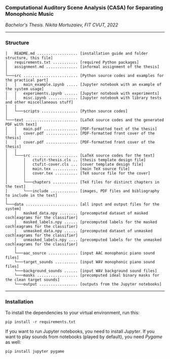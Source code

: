 ### Computational Auditory Scene Analysis (CASA) for Separating Monophonic Music

*Bachelor's Thesis. Nikita Mortuzaiev, FIT CVUT, 2022*

---

### Structure

```
│   README.md .................. [installation guide and folder structure, this file]
│   requirements.txt ........... [required Python packages]
│   assignment.md .............. [informal assignment of the thesis]
│
└───src ........................ [Python source codes and examples for the practical part]
│   │   main_example.ipynb ..... [Jupyter notebook with an example of the system usage]
│   │   experiments.ipynb ...... [Jupyter notebook with experiments]
│   │   misc.ipynb ............. [Jupyter notebook with library tests and other miscellaneous stuff]
│   │
│   └───scripts ................ [Python source codes]
│   
└───text ....................... [LaTeX source codes and the generated PDF with text]
│   │   main.pdf ............... [PDF-formatted text of the thesis]
│   │   cover.pdf .............. [PDF-formatted front cover of the thesis]
│   │   cover.pdf .............. [PDF-formatted front cover of the thesis]
│   │
│   └───src .................... [LaTeX source codes for the text]
│       │   ctufit-thesis.cls .. [thesis template design file]
│       │   ctufit-cover.cls ... [cover template design file]
│       │   main.tex ........... [main TeX source file]
│       │   cover.tex .......... [TeX source file for the cover]
│       │
│       └───chapters ........... [TeX files for distinct chapters in the text]
│       └───include ............ [images, PDF files and bibliography to include in the text]
│
└───data ....................... [all input and output files for the system]
    │   masked_data.npy ........ [precomputed dataset of masked cochleagrams for the classifier]
    │   masked_labels.npy ...... [precomputed labels for the masked cochleagrams for the classifier]
    │   unmasked_data.npy ...... [precomputed dataset of unmasked cochleagrams for the classifier]
    │   unmasked_labels.npy .... [precomputed labels for the unmasked cochleagrams for the classifier]
    │
    └───aac_source ............. [input AAC monophonic piano sound files]    
    └───target_sounds .......... [input WAV monophonic piano sound files]
    └───background_sounds ...... [input WAV background sound files]
    └───masks .................. [precomputed ideal binary masks for the clean target sounds]
    └───output ................. [outputs from the Jupyter notebooks]

```
---

### Installation

To install the dependencies to your virtual environment, run this:

`pip install -r requirements.txt`

If you want to run Jupyter notebooks, you need to install *Jupyter*. If you want to play sounds from notebooks (played by default), you need *Pygame* as well:

`pip install jupyter pygame`
